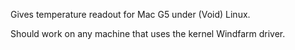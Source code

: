 Gives temperature readout for Mac G5 under (Void) Linux.

Should work on any machine that uses the kernel Windfarm driver.
